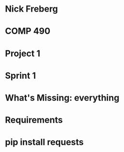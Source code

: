 # Nick Freberg
# COMP 490
# Project 1
# Sprint 1

# What's Missing: everything
# Requirements
# pip install requests